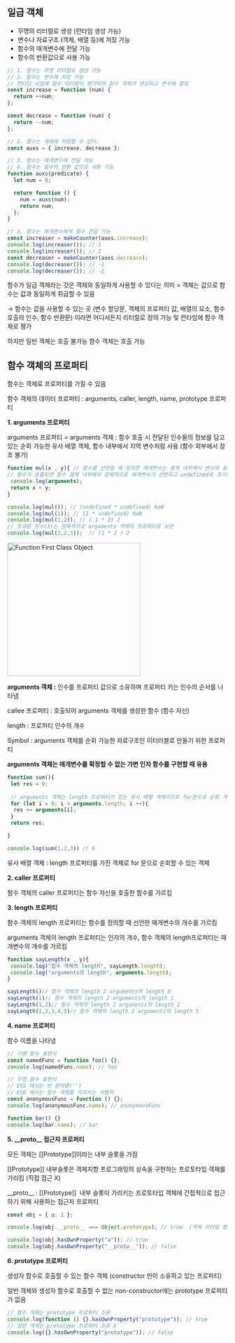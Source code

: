 ## **일급 객체**

-   무명의 리터럴로 생성 (런타임 생성 가능)
-   변수나 자료구조 (객체, 배열 등)에 저장 가능
-   함수의 매개변수에 전달 가능
-   함수의 반환값으로 사용 가능

``` javascript
// 1. 함수는 무명 리터럴로 생성 가능
// 2. 함수는 변수에 저장 가능
// 런타임 시점에 함수 리터럴이 평가되어 함수 객체가 생성되고 변수에 할당
const increase = function (num) {
  return ++num;
};

const decrease = function (num) {
  return --num;
};

// 2. 함수는 객체에 저장할 수 있다.
const auxs = { increase, decrease };

// 3. 함수는 매개변수에 전달 가능
// 4. 함수는 함수의 반환 값으로 사용 가능
function auxs(predicate) {
  let num = 0;

  return function () {
    num = auxs(num);
    return num;
  };
}

// 3. 함수는 매개변수에게 함수 전달 가능
const increaser = makeCounter(auxs.increase);
console.log(increaser()); // 1
console.log(increaser()); // 2
const decreaser = makeCounter(auxs.decrease);
console.log(decreaser()); // -1
console.log(decreaser()); // -2
```

함수가 일급 객체라는 것은 객체와 동일하게 사용할 수 있다는 의미 = 객체는 값으로 함수는 값과 동일하게 취급할 수 있음

→ 함수는 값을 사용할 수 있는 곳 (변수 할당문, 객체의 프로퍼티 값, 배열의 요소, 함수 호출의 인수, 함수 반환문) 이라면 어디서든지 리터럴로 정의 가능 및 런타임에 함수 객체로 평가

하지만 일반 객체는 호출 불가능 함수 객체는 호출 가능

## **함수 객체의 프로퍼티**

함수는 객체로 프로퍼티를 가질 수 있음

함수 객체의 데이터 프로퍼티 : arguments, caller, length, name, prototype 프로퍼티

**1\. arguments 프로퍼티**

arguments 프로퍼티 = arguments 객체 : 함수 호출 시 전달된 인수들의 정보를 담고 있는 순회 가능한 유사 배열 객체, 함수 내부에서 지역 변수처럼 사용 (함수 외부에서 참조 불가)

``` javascript
function mul(x , y){ // 함수를 선언할 때 정의한 매개변수는 몸체 내부에서 변수와 동일하게 취급
// 함수가 호출되면 함수 몸체 내부에서 암묵적으로 매개변수가 선언되고 undefined로 초기화된 후 인수 할당
 console.log(arguments);
 return x + y;
}

console.log(mul());	// (undefined * undefined) NaN
console.log(mul(1)); // (1 * undefined) NaN
console.log(mul(1,2)); // ( 1 * 2) 2
// 초과된 인수(3)는 암묵적으로 arguments 객체의 프로퍼티로 보관
console.log(mul(1,2,3));  // (1 * 2 ) 2
```
<img width="304" alt="Function   First Class Object" src="https://github.com/Echchi/modernJS_deepDive/assets/112493260/f6a4c1ee-17b1-413b-b6c0-d04ebecd0112">


**arguments 객체 :** 인수를 프로퍼티 값으로 소유하며 프로퍼티 키는 인수의 순서를 나타냄

callee 프로퍼티 : 호출되어 arguments 객체를 생성한 함수 (함수 자신)

length : 프로퍼티 인수의 개수

Symbol : arguments 객체를 순회 가능한 자료구조인 이터러블로 만들기 위한 프로퍼티

**arguments 객체는 매개변수를 확정할 수 없는 가변 인자 함수를 구현할 때 유용**

``` javascript
function sum(){
 let res = 0;
 
 // arguments 객체는 length 프로퍼티가 있는 유사 배열 객체이므로 for문으로 순회 가능
 for (let i = 0; i < arguments.length; i ++){
  res += arguments[i];
 }
 return res;

}

console.log(sum(1,2,3)) // 6
```

유사 배열 객체 : length 프로퍼티를 가진 객체로 for 문으로 순회할 수 있는 객체

**2\. caller 프로퍼티**

함수 객체의 caller 프로퍼티는 함수 자신을 호출한 함수를 가르킴

**3\. length 프로퍼티**

함수 객체의 length 프로퍼티는 함수를 정의할 때 선언한 매개변수의 개수를 가르킴

arguments 객체의 length 프로퍼티는 인자의 개수, 함수 객체의 length프로퍼티는 매개변수의 개수를 가르킴

``` javascript
function sayLength(x , y){
 console.log("함수 객체의 length", sayLength.length);
 console.log("arguments의 length", arguments.length);
}

sayLength()// 함수 객체의 length 2 arguments의 length 0
sayLength(1)// 함수 객체의 length 2 arguments의 length 1
sayLength(1,2)// 함수 객체의 length 2 arguments의 length 2
sayLength(1,2,3,4,5)// 함수 객체의 length 2 arguments의 length 5
```

**4\. name 프로퍼티**

함수 이름을 나타냄

``` javascript
// 기명 함수 표현식
const namedFunc = function foo() {};
console.log(namedFunc.name); // foo

// 무명 함수 표현식 
// ES5 에서는 빈 문자열('')
// ES6 에서는 함수 객체를 가리키는 식별자
const anonymousFunc = function () {};
console.log(anonymousFunc.name); // anonymousFunc

function bar() {}
console.log(bar.name); // bar
```

**5\. \_\_proto\_\_ 접근자 프로퍼티**

모든 객체는 \[\[Prototype\]\]이라는 내부 슬롯을 가짐

\[\[Prototype\]\] 내부슬롯은 객체지향 프로그래밍의 상속을 구현하는 프로토타입 객체를 가리킴 (직접 접근 X)

\_\_proto\_\_ : \[\[Prototype\]\]  내부 슬롯이 가리키는 프로토타입 객체에 간접적으로 접근하기 위해 사용하는 접근자 프로퍼티 

``` javascript
const obj = { a: 1 };

console.log(obj.__proto__ === Object.prototype); // true  (객체 리터럴 형태로 생성한 객체의 프로토타입 객체는 Object.prototype)

console.log(obj.hasOwnProperty("a")); // true
console.log(obj.hasOwnProperty("__proto__")); // false
```

**6\. prototype 프로퍼티**

생성자 함수로 호출할 수 있는 함수 객체 (constructor 만이 소유하고 있는 프로퍼티)

일반 객체와 생성자 함수로 호출할 수 없는 non-constructor에는 prototype 프로퍼티가 없음

``` javascript
// 함수 객체는 prototype 프로퍼티 소유
console.log(function () {}.hasOwnProperty("prototype")); // true  
// 일반 객체는 prototype 프로퍼티 소유 X
console.log({}.hasOwnProperty("prototype")); // false
```
